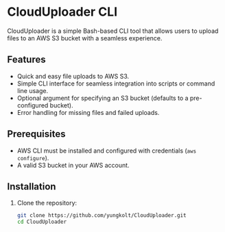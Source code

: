 # CloudUploader CLI

CloudUploader is a simple Bash-based CLI tool that allows users to upload files to an AWS S3 bucket with a seamless experience.

## Features
- Quick and easy file uploads to AWS S3.
- Simple CLI interface for seamless integration into scripts or command line usage.
- Optional argument for specifying an S3 bucket (defaults to a pre-configured bucket).
- Error handling for missing files and failed uploads.

## Prerequisites
- AWS CLI must be installed and configured with credentials (`aws configure`).
- A valid S3 bucket in your AWS account.

## Installation

1. Clone the repository:
   ```bash
   git clone https://github.com/yungkolt/CloudUploader.git
   cd CloudUploader
